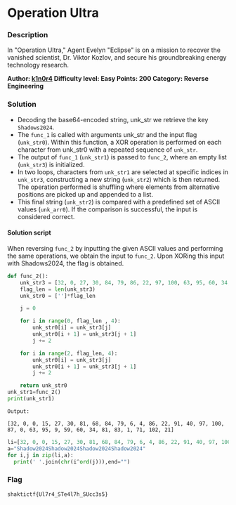 # Operation Ultra

### Description

In "Operation Ultra," Agent Evelyn "Eclipse" is on a mission to recover the vanished scientist, Dr. Viktor Kozlov, and secure his groundbreaking energy technology research.

**Author: [k1n0r4](https://twitter.com/k1n0r4)
Difficulty level: Easy
Points: 200
Category: Reverse Engineering**

###  Solution


- Decoding the base64-encoded string, unk_str we retrieve the key `Shadows2024`.
- The `func_1` is called with arguments unk_str and the input flag (`unk_str0`). Within this function, a XOR operation is performed on each character from unk_str0 with a repeated sequence of `unk_str`.
- The output of `func_1` (`unk_str1`) is passed to `func_2`, where an empty list (`unk_str3`) is initialized.
- In two loops, characters from `unk_str1` are selected at specific indices in `unk_str3`, constructing a new string (`unk_str2`) which is then returned. The operation performed is shuffling where elements from alternative positions are picked up and appended to a list.
- This final string (`unk_str2`) is compared with a predefined set of ASCII values (`unk_arr0`). If the comparison is successful, the input is considered correct.

#### Solution script
When reversing `func_2` by inputting the given ASCII values and performing the same operations, we obtain the input to `func_2`. Upon XORing this input with Shadows2024, the flag is obtained.

``` python 
def func_2():
    unk_str3 = [32, 0, 27, 30, 84, 79, 86, 22, 97, 100, 63, 95, 60, 34, 1, 71, 0, 15, 81, 68, 6, 4, 91, 40, 87, 0, 9, 59, 81, 83, 102, 21]
    flag_len = len(unk_str3)
    unk_str0 = ['']*flag_len

    j = 0

    for i in range(0, flag_len , 4):
        unk_str0[i] = unk_str3[j]
        unk_str0[i + 1] = unk_str3[j + 1]
        j += 2

    for i in range(2, flag_len, 4):
        unk_str0[i] = unk_str3[j]
        unk_str0[i + 1] = unk_str3[j + 1]
        j += 2

    return unk_str0
unk_str1=func_2()
print(unk_str1)
```
```
Output:

[32, 0, 0, 15, 27, 30, 81, 68, 84, 79, 6, 4, 86, 22, 91, 40, 97, 100, 87, 0, 63, 95, 9, 59, 60, 34, 81, 83, 1, 71, 102, 21]
```


```python
li=[32, 0, 0, 15, 27, 30, 81, 68, 84, 79, 6, 4, 86, 22, 91, 40, 97, 100, 87, 0, 63, 95, 9, 59, 60, 34, 81, 83, 1, 71, 102, 21]
a="Shadow2024Shadow2024Shadow2024Shadow2024"
for i,j in zip(li,a):
  print(' '.join(chr(i^ord(j))),end="")
```

### Flag

`shaktictf{Ul7r4_STe4l7h_SUcc3s5}`